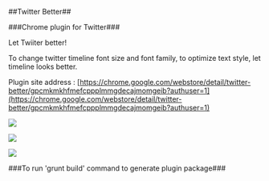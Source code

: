 ##Twitter Better##

###Chrome plugin for Twitter###

Let Twiiter better!

To change twitter timeline font size and font family, to optimize text style, let timeline looks better.

Plugin site address : [https://chrome.google.com/webstore/detail/twitter-better/gpcmkmkhfmefcppplmmgdecajmomgeib?authuser=1](https://chrome.google.com/webstore/detail/twitter-better/gpcmkmkhfmefcppplmmgdecajmomgeib?authuser=1)

![](https://lh6.googleusercontent.com/rGZNqkjCsOOKVll4OaBYxrvr7yeXj_QTgUag3o2O10z-TQT-BmVGroG5xOeG6w8Y217DZJAK=s640-h400-e365-rw)

![](https://lh4.googleusercontent.com/EmnfpDL4TpqJts4QSzJyOgEDE7JZiIUHcyN8nrdNNf_jMwAPekGnZ-m0osxHeHHiJD5Va-_RcN4=s640-h400-e365-rw)

![](https://lh6.googleusercontent.com/dac1S5brBzXXEh9YVChk06ebhCBN0l3gQ3Mnh60PwpvWh_oQYTwxpDjmi1LM9edxDvAnQlWCABE=s640-h400-e365-rw)


###To run 'grunt build' command to generate plugin package###

